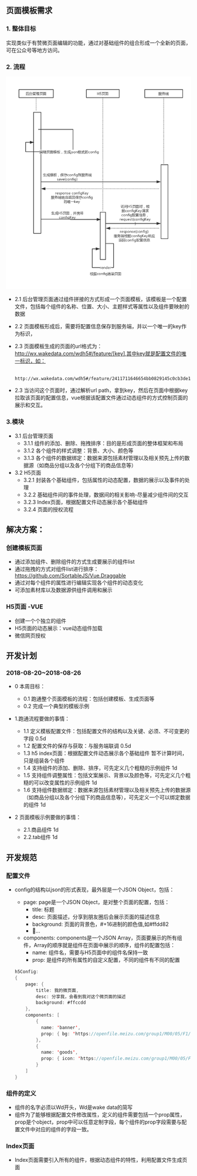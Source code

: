 ## 页面模板需求
### 1.	整体目标
实现类似于有赞微页面编辑的功能，通过对基础组件的组合形成一个全新的页面，可在公众号等地方访问。
### 2.	流程

![image](./页面模板流程图.png)


* 2.1 后台管理页面通过组件拼接的方式形成一个页面模板，该模板是一个配置文件，包括每个组件的名称、位置、大小、主题样式等属性以及组件要映射的数据
* 2.2 页面模板形成后，需要将配置信息保存到服务端，并以一个唯一的key作为标识，
* 2.3 页面模板生成的页面的url格式为：http://wx.wakedata.com/wdh5#/feature/[key],其中key就是配置文件的唯一标识，如：

   ```angular2html
    http://wx.wakedata.com/wdh5#/feature/2411711646654bb0829145c0cb3de1eb
   ```
* 2.3 当访问这个页面时，通过解析url path，拿到key，然后在页面中根据key拉取该页面的配置信息，vue根据该配置文件通过动态组件的方式控制页面的展示和交互。  
 
### 3.模块
* 3.1	后台管理页面
	* 3.1.1 组件的添加、删除、拖拽排序：目的是形成页面的整体框架和布局
	* 3.1.2 各个组件的样式调整：背景、大小、颜色等
	* 3.1.3 各个组件的数据绑定：数据来源包括素材管理以及相关预先上传的数据源（如商品分组以及各个分组下的商品信息等）
* 3.2	H5页面
	* 3.2.1	封装各个基础组件，包括属性的动态配置，数据的展示以及事件的处理
	* 3.2.2	基础组件间的事件处理，数据间的相关影响-尽量减少组件间的交互
	* 3.2.3	Index页面，根据配置文件动态展示各个基础组件
	* 3.2.4	页面的授权流程

## 解决方案：
### 创建模板页面
* 通过添加组件、删除组件的方式生成要展示的组件list
* 通过拖拽的方式对组件list进行排序：https://github.com/SortableJS/Vue.Draggable
* 通过对每个组件的属性进行编辑实现各个组件的动态变化
* 可添加素材库以及数据源供组件调用和展示

### H5页面 -VUE
* 创建一个个独立的组件
* H5页面的动态展示：vue动态组件加载
* 微信网页授权

## 开发计划
### 2018-08-20~2018-08-26
* 0 本周目标：
	* 0.1 跑通整个页面模板的流程：包括创建模板、生成页面等
	* 0.2 完成一个典型的模板示例

* 1.跑通流程要做的事情：
	* 1.1 定义模板配置文件：包括配置文件的结构以及关键、必须、不可变更的字段 0.5d
	* 1.2 配置文件的保存与获取：与服务端联调 0.5d 
	* 1.3 h5 index页面：根据配置文件动态展示各个基础组件 暂不计算时间，只是组装各个组件
	* 1.4 支持组件的添加、删除、排序，可先定义几个粗糙的示例组件 1d
	* 1.5 支持组件调整属性：包括文案展示、背景以及颜色等，可先定义几个粗糙的可以改变属性的示例组件 1d
	* 1.6 支持组件数据绑定：数据来源包括素材管理以及相关预先上传的数据源（如商品分组以及各个分组下的商品信息等），可先定义一个可以绑定数据的组件 1d
* 2 页面模板示例要做的事情：
	* 2.1.商品组件 1d
	* 2.2.tab组件 1d

## 开发规范
### 配置文件
* config的结构以json的形式表现，最外层是一个JSON Object，包括：
	* page: page是一个JSON Object，是对整个页面的配置，包括：
		* title: 标题
		* desc: 页面描述，分享到朋友圈后会展示页面的描述信息
		* background: 页面的背景色，#+16进制的颜色值,如#ffdd82
		* ...
	* components: components是一个JSON Array，页面要展示的所有组件，Array的顺序就是组件在页面中展示的顺序，组件的配置包括： 
		* name: 组件名，需要与H5页面中的组件名保持一致
		* prop: 是组件的所有属性的自定义配置，不同的组件有不同的配置
	
	```java
	h5Config:
	{
		page: {
			title: 我的微页面,
			desc: 分享我，会看到我对这个微页面的描述
			background: #ffccdd
		},
		components: [
		    {
		      name: 'banner',
		      prop: { bg: 'https://openfile.meizu.com/group1/M00/05/F1/Cgbj0VtqgnWADjmlAAipoSE4bZM493.png680x680.jpg', width: 400, height: 200 }
		    },
		    {
		      name: 'goods',
		      prop: { icon: 'https://openfile.meizu.com/group1/M00/05/F1/Cgbj0VtqgnWADjmlAAipoSE4bZM493.png680x680.jpg', title: 'meizu 16', desc: '真正的牛刀', 'price': 2899 }
		    }
		]
	}
	```
### 组件的定义
* 组件的名字必须以Wd开头，Wd是wake data的简写
* 组件为了能够根据配置文件修改属性，定义的组件需要包括一个prop属性，prop是个object，prop中可以任意定制字段，每个组件的prop字段需要与配置文件中对应的组件的字段一致。

### Index页面
* Index页面需要引入所有的组件，根据动态组件的特性，利用配置文件生成页面

